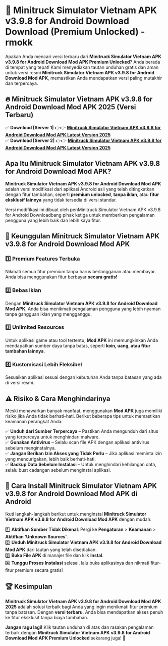 # 🎯 Minitruck Simulator Vietnam APK v3.9.8 for Android Download  Download (Premium Unlocked) -  rmokk

Apakah Anda mencari versi terbaru dari **Minitruck Simulator Vietnam APK v3.9.8 for Android Download Mod APK Premium Unlocked**? Anda berada di tempat yang tepat! Kami menyediakan tautan unduhan gratis dan aman untuk versi resmi **Minitruck Simulator Vietnam APK v3.9.8 for Android Download Mod APK**, memastikan Anda mendapatkan versi paling mutakhir dan terpercaya.

## 🔥 Minitruck Simulator Vietnam APK v3.9.8 for Android Download Mod APK 2025 (Versi Terbaru)

✅ **Download [Server 1]** 👉👉 [**Minitruck Simulator Vietnam APK v3.9.8 for Android Download Mod APK Latest Version 2025**](https://momento.my/?title=Minitruck_Simulator_Vietnam_APK_v3.9.8_for_Android_Download)  
✅ **Download [Server 2]** 👉👉 [**Minitruck Simulator Vietnam APK v3.9.8 for Android Download Mod APK Latest Version 2025**](https://momento.my/?title=Minitruck_Simulator_Vietnam_APK_v3.9.8_for_Android_Download)  

## Apa Itu Minitruck Simulator Vietnam APK v3.9.8 for Android Download Mod APK?

**Minitruck Simulator Vietnam APK v3.9.8 for Android Download Mod APK** adalah versi modifikasi dari aplikasi Android asli yang telah ditingkatkan dengan fitur tambahan, seperti **premium unlocked**, **tanpa iklan**, atau **fitur eksklusif lainnya** yang tidak tersedia di versi standar.

Versi modifikasi ini dibuat oleh penMinitruck Simulator Vietnam APK v3.9.8 for Android Downloadbang pihak ketiga untuk memberikan pengalaman pengguna yang lebih baik dan lebih kaya fitur.

## 🎯 Keunggulan Minitruck Simulator Vietnam APK v3.9.8 for Android Download Mod APK

### 1️⃣ Premium Features Terbuka
Nikmati semua fitur premium tanpa harus berlangganan atau membayar. Anda bisa menggunakan fitur berbayar **secara gratis!**

### 2️⃣ Bebas Iklan
Dengan **Minitruck Simulator Vietnam APK v3.9.8 for Android Download Mod APK**, Anda bisa menikmati pengalaman pengguna yang lebih nyaman tanpa gangguan iklan yang mengganggu.

### 3️⃣ Unlimited Resources
Untuk aplikasi game atau tool tertentu, **Mod APK** ini memungkinkan Anda mendapatkan sumber daya tanpa batas, seperti **koin, uang, atau fitur tambahan lainnya**.

### 4️⃣ Kustomisasi Lebih Fleksibel
Sesuaikan aplikasi sesuai dengan kebutuhan Anda tanpa batasan yang ada di versi resmi.

## ⚠️ Risiko & Cara Menghindarinya

Meski menawarkan banyak manfaat, menggunakan **Mod APK** juga memiliki risiko jika Anda tidak berhati-hati. Berikut beberapa tips untuk memastikan keamanan perangkat Anda:

✅ **Unduh dari Sumber Terpercaya** – Pastikan Anda mengunduh dari situs yang terpercaya untuk menghindari malware.  
✅ **Gunakan Antivirus** – Selalu scan file APK dengan aplikasi antivirus sebelum menginstalnya.  
✅ **Jangan Berikan Izin Akses yang Tidak Perlu** – Jika aplikasi meminta izin yang mencurigakan, lebih baik berhati-hati.  
✅ **Backup Data Sebelum Instalasi** – Untuk menghindari kehilangan data, selalu buat cadangan sebelum menginstal aplikasi.

## 📌 Cara Install Minitruck Simulator Vietnam APK v3.9.8 for Android Download Mod APK di Android

Ikuti langkah-langkah berikut untuk menginstal **Minitruck Simulator Vietnam APK v3.9.8 for Android Download Mod APK** dengan mudah:

1️⃣ **Aktifkan Sumber Tidak Dikenal**: Pergi ke **Pengaturan** > **Keamanan** > **Aktifkan 'Unknown Sources'**.  
2️⃣ **Unduh Minitruck Simulator Vietnam APK v3.9.8 for Android Download Mod APK** dari tautan yang telah disediakan.  
3️⃣ **Buka File APK** di manajer file dan klik **Instal**.  
4️⃣ **Tunggu Proses Instalasi** selesai, lalu buka aplikasinya dan nikmati fitur-fitur premium secara gratis!

## 🏆 Kesimpulan

**Minitruck Simulator Vietnam APK v3.9.8 for Android Download Mod APK 2025** adalah solusi terbaik bagi Anda yang ingin menikmati fitur premium tanpa batasan. Dengan **versi terbaru**, Anda bisa mendapatkan akses penuh ke fitur eksklusif tanpa biaya tambahan.

**Jangan ragu lagi!** Klik tautan unduhan di atas dan rasakan pengalaman terbaik dengan **Minitruck Simulator Vietnam APK v3.9.8 for Android Download Mod APK Premium Unlocked** sekarang juga! 🚀
